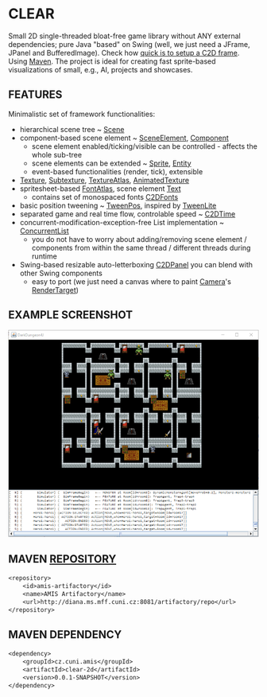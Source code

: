 # CLEAR
Small 2D single-threaded bloat-free game library without ANY external dependencies; pure Java "based" on Swing (well, we just need a JFrame, JPanel and BufferedImage).
Check how [quick is to setup a C2D frame](Clear2D/src/test/java/cz/cuni/amis/clear2d/tests/Test04_C2DFrame.java). Using [Maven](https://maven.apache.org/).
The project is ideal for creating fast sprite-based visualizations of small, e.g., AI, projects and showcases.

## FEATURES

Minimalistic set of framework functionalities:
* hierarchical scene tree ~ [Scene](Clear2D/src/main/java/cz/cuni/amis/clear2d/engine/Scene.java)
* component-based scene element ~ [SceneElement](Clear2D/src/main/java/cz/cuni/amis/clear2d/engine/SceneElement.java), [Component](Clear2D/src/main/java/cz/cuni/amis/clear2d/engine/Component.java)
  * scene element enabled/ticking/visible can be controlled - affects the whole sub-tree
  * scene elements can be extended ~ [Sprite](Clear2D/src/main/java/cz/cuni/amis/clear2d/engine/prefabs/Sprite.java), [Entity](Clear2D/src/main/java/cz/cuni/amis/clear2d/engine/prefabs/Entity.java)
  * event-based functionalities (render, tick), extensible
* [Texture](Clear2D/src/main/java/cz/cuni/amis/clear2d/engine/textures/Texture.java), [Subtexture](Clear2D/src/main/java/cz/cuni/amis/clear2d/engine/textures/Subtexture.java), [TextureAtlas](Clear2D/src/main/java/cz/cuni/amis/clear2d/engine/textures/TextureAtlas.java), [AnimatedTexture](Clear2D/src/main/java/cz/cuni/amis/clear2d/engine/textures/AnimatedTexture.java)
* spritesheet-based [FontAtlas](Clear2D/src/main/java/cz/cuni/amis/clear2d/engine/fonts/FontAtlas.java), scene element [Text](Clear2D/src/main/java/cz/cuni/amis/clear2d/engine/prefabs/Text.java)
  * contains set of monospaced fonts [C2DFonts](Clear2D/src/main/java/cz/cuni/amis/clear2d/engine/fonts/C2DFonts.java)
* basic position tweening ~ [TweenPos](Clear2D/src/main/java/cz/cuni/amis/clear2d/engine/tween/pos/TweenPos.java), inspired by [TweenLite](https://greensock.com/tweenlite)
* separated game and real time flow, controlable speed ~ [C2DTime](Clear2D/src/main/java/cz/cuni/amis/clear2d/engine/time/C2DTime.java)
* concurrent-modification-exception-free List implementation ~ [ConcurrentList](Clear2D/src/main/java/cz/cuni/amis/clear2d/engine/collections/ConcurrentList.java)
  * you do not have to worry about adding/removing scene element / components from within the same thread / different threads during runtime
* Swing-based resizable auto-letterboxing [C2DPanel](Clear2D/src/main/java/cz/cuni/amis/clear2d/engine/C2DPanel.java) you can blend with other Swing components
  * easy to port (we just need a canvas where to paint [Camera](Clear2D/src/main/java/cz/cuni/amis/clear2d/engine/Camera.java)'s [RenderTarget](Clear2D/src/main/java/cz/cuni/amis/clear2d/engine/RenderTarget.java))

## EXAMPLE SCREENSHOT

![Example Clear2D app screenshot](Clear2D/Clear2D-Example.png)

## MAVEN [REPOSITORY](http://diana.ms.mff.cuni.cz:8081/artifactory)

    <repository>
        <id>amis-artifactory</id>
        <name>AMIS Artifactory</name>
        <url>http://diana.ms.mff.cuni.cz:8081/artifactory/repo</url>
    </repository>
    
## MAVEN DEPENDENCY

    <dependency>
        <groupId>cz.cuni.amis</groupId>
	    <artifactId>clear-2d</artifactId>
	    <version>0.0.1-SNAPSHOT</version>
    </dependency>
    
